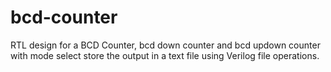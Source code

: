 # bcd-counter
 RTL design for a BCD Counter, bcd down counter and bcd updown counter with mode select store the  output in a text file using Verilog file operations.
